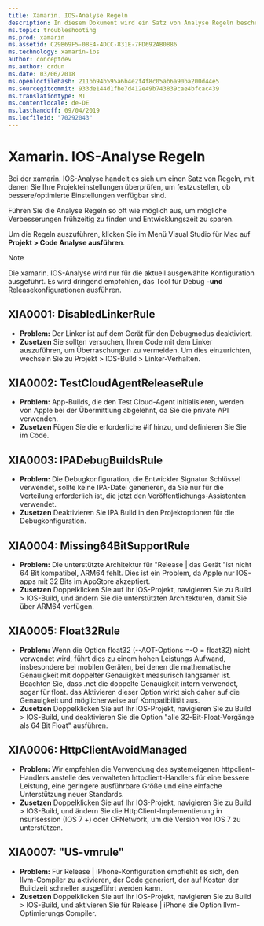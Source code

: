 ```yaml
---
title: Xamarin. IOS-Analyse Regeln
description: In diesem Dokument wird ein Satz von Analyse Regeln beschrieben, mit denen xamarin. IOS-Projekteinstellungen überprüft werden, um zu bestimmen, ob mehr/besser optimierte Einstellungen verfügbar sind.
ms.topic: troubleshooting
ms.prod: xamarin
ms.assetid: C29B69F5-08E4-4DCC-831E-7FD692AB0886
ms.technology: xamarin-ios
author: conceptdev
ms.author: crdun
ms.date: 03/06/2018
ms.openlocfilehash: 211bb94b595a6b4e2f4f8c05ab6a90ba200d44e5
ms.sourcegitcommit: 933de144d1fbe7d412e49b743839cae4bfcac439
ms.translationtype: MT
ms.contentlocale: de-DE
ms.lasthandoff: 09/04/2019
ms.locfileid: "70292043"
---
```

# <a name="xamarinios-analysis-rules"></a>Xamarin. IOS-Analyse Regeln

Bei der xamarin. IOS-Analyse handelt es sich um einen Satz von Regeln, mit denen Sie Ihre Projekteinstellungen überprüfen, um festzustellen, ob bessere/optimierte Einstellungen verfügbar sind.

Führen Sie die Analyse Regeln so oft wie möglich aus, um mögliche Verbesserungen frühzeitig zu finden und Entwicklungszeit zu sparen.

Um die Regeln auszuführen, klicken Sie im Menü Visual Studio für Mac auf **Projekt > Code Analyse ausführen**.

> [!NOTE]
> Die xamarin. IOS-Analyse wird nur für die aktuell ausgewählte Konfiguration ausgeführt. Es wird dringend empfohlen, das Tool für Debug **-und** Releasekonfigurationen ausführen.

<a name="XIA0001" />

## <a name="xia0001-disabledlinkerrule"></a>XIA0001: DisabledLinkerRule

- **Problem:** Der Linker ist auf dem Gerät für den Debugmodus deaktiviert.
- **Zusetzen** Sie sollten versuchen, Ihren Code mit dem Linker auszuführen, um Überraschungen zu vermeiden.
Um dies einzurichten, wechseln Sie zu Projekt > IOS-Build > Linker-Verhalten.

<a name="XIA0002" />

## <a name="xia0002-testcloudagentreleaserule"></a>XIA0002: TestCloudAgentReleaseRule

- **Problem:** App-Builds, die den Test Cloud-Agent initialisieren, werden von Apple bei der Übermittlung abgelehnt, da Sie die private API verwenden.
- **Zusetzen** Fügen Sie die erforderliche #if hinzu, und definieren Sie Sie im Code.

<a name="XIA0003" />

## <a name="xia0003-ipadebugbuildsrule"></a>XIA0003: IPADebugBuildsRule

- **Problem:** Die Debugkonfiguration, die Entwickler Signatur Schlüssel verwendet, sollte keine IPA-Datei generieren, da Sie nur für die Verteilung erforderlich ist, die jetzt den Veröffentlichungs-Assistenten verwendet.
- **Zusetzen** Deaktivieren Sie IPA Build in den Projektoptionen für die Debugkonfiguration.

<a name="XIA0004" />

## <a name="xia0004-missing64bitsupportrule"></a>XIA0004: Missing64BitSupportRule

- **Problem:** Die unterstützte Architektur für "Release | das Gerät "ist nicht 64 Bit kompatibel, ARM64 fehlt. Dies ist ein Problem, da Apple nur IOS-apps mit 32 Bits im AppStore akzeptiert.
- **Zusetzen** Doppelklicken Sie auf Ihr IOS-Projekt, navigieren Sie zu Build > IOS-Build, und ändern Sie die unterstützten Architekturen, damit Sie über ARM64 verfügen.

<a name="XIA0005" />

## <a name="xia0005-float32rule"></a>XIA0005: Float32Rule

- **Problem:** Wenn die Option float32 (--AOT-Options =-O = float32) nicht verwendet wird, führt dies zu einem hohen Leistungs Aufwand, insbesondere bei mobilen Geräten, bei denen die mathematische Genauigkeit mit doppelter Genauigkeit measurisch langsamer ist. Beachten Sie, dass .net die doppelte Genauigkeit intern verwendet, sogar für float. das Aktivieren dieser Option wirkt sich daher auf die Genauigkeit und möglicherweise auf Kompatibilität aus.
- **Zusetzen** Doppelklicken Sie auf Ihr IOS-Projekt, navigieren Sie zu Build > IOS-Build, und deaktivieren Sie die Option "alle 32-Bit-Float-Vorgänge als 64 Bit Float" ausführen.

<a name="XIA0006" />

## <a name="xia0006-httpclientavoidmanaged"></a>XIA0006: HttpClientAvoidManaged

- **Problem:** Wir empfehlen die Verwendung des systemeigenen httpclient-Handlers anstelle des verwalteten httpclient-Handlers für eine bessere Leistung, eine geringere ausführbare Größe und eine einfache Unterstützung neuer Standards.
- **Zusetzen** Doppelklicken Sie auf Ihr IOS-Projekt, navigieren Sie zu Build > IOS-Build, und ändern Sie die HttpClient-Implementierung in nsurlsession (IOS 7 +) oder CFNetwork, um die Version vor IOS 7 zu unterstützen.

<a name="XIA0007" />

## <a name="xia0007-usellvmrule"></a>XIA0007: "US-vmrule"

- **Problem:** Für Release | iPhone-Konfiguration empfiehlt es sich, den llvm-Compiler zu aktivieren, der Code generiert, der auf Kosten der Buildzeit schneller ausgeführt werden kann.
- **Zusetzen** Doppelklicken Sie auf Ihr IOS-Projekt, navigieren Sie zu Build > IOS-Build, und aktivieren Sie für Release | iPhone die Option llvm-Optimierungs Compiler.
